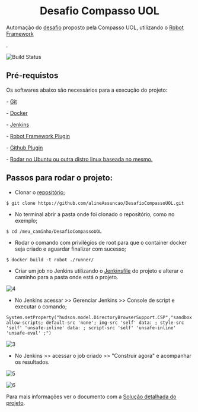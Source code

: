 <h1 align="center"> Desafio Compasso UOL</h1>

<p>Automação do <a href="https://github.com/desafios-qa-automacao/desafio-cypress-web/blob/main/Orientacoes_Desafio_Cypress_Web.pdf">desafio</a> proposto pela Compasso UOL, utilizando o <a href="https://robotframework.org/">Robot Framework</a></p>.
 
 ![Build Status](https://img.shields.io/github/license/alineAssuncao/DesafioCompassoUOL)
 
## Pré-requistos
<p>Os softwares abaixo são necessários para a execução do projeto:</p>
<p>- <a href="https://git-scm.com/">Git</a></p>
<p>- <a href="https://www.docker.com/">Docker</a></p>
<p>- <a href="https://www.jenkins.io/doc/book/installing/">Jenkins</a></p>
<p>- <a href="https://www.jenkins.io/doc/pipeline/steps/robot/">Robot Framework Plugin</a></p>
<p>- <a href="https://www.jenkins.io/doc/book/managing/plugins/">Github Plugin</a></p>
<p>- <a href="https://ubuntu.com/">Rodar no Ubuntu ou outra distro linux baseada no mesmo.</a></p>

## Passos para rodar o projeto:
- Clonar o <a href="https://github.com/alineAssuncao/DesafioCompassoUOL">repositório</a>;
```
$ git clone https://github.com/alineAssuncao/DesafioCompassoUOL.git
```

- No terminal abrir a pasta onde foi clonado o repositório, como no exemplo;
```
$ cd /meu_caminho/DesafioCompassoUOL
```

- Rodar o comando com privilégios de root para que o container docker seja criado e aguardar finalizar com sucesso;
```
$ docker build -t robot ./runner/
```

- Criar um job no Jenkins utilizando o <a href="https://imasters.com.br/back-end/pipeline-como-codigo-no-jenkins">Jenkinsfile</a> do projeto e alterar o caminho para a pasta onde está o projeto.

![4](https://user-images.githubusercontent.com/28988843/116151764-6a73c800-a6bb-11eb-897a-84f4655fbcaa.png)

- No Jenkins acessar >> Gerenciar Jenkins >> Console de script e executar o comando;
```
System.setProperty("hudson.model.DirectoryBrowserSupport.CSP","sandbox allow-scripts; default-src 'none'; img-src 'self' data: ; style-src 'self' 'unsafe-inline' data: ; script-src 'self' 'unsafe-inline' 'unsafe-eval' ;")
```
![3](https://user-images.githubusercontent.com/28988843/116151838-82e3e280-a6bb-11eb-98cc-0ebac8908209.png)

- No Jenkins >> acessar o job criado >> "Construir agora" e acompanhar os resultados.

![5](https://user-images.githubusercontent.com/28988843/116152529-6dbb8380-a6bc-11eb-9dfe-2bf3e57b5565.png)

![6](https://user-images.githubusercontent.com/28988843/116152533-6eecb080-a6bc-11eb-8f59-0eda1278f3f0.png)

Para mais informações ver o documento com a <a href="">Solução detalhada do projeto</a>.
